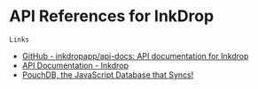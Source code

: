 # API References for InkDrop

`Links`
- [GitHub - inkdropapp/api-docs: API documentation for Inkdrop](https://github.com/inkdropapp/api-docs)
- [API Documentation - Inkdrop](https://developers.inkdrop.app/)
- [PouchDB, the JavaScript Database that Syncs!](https://pouchdb.com/)





